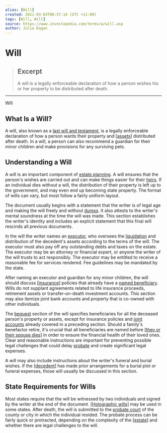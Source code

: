 ```yaml
---
alias: [Will]
created: 2021-03-03T00:57:14 (UTC +11:00)
tags: [Will, Will]
source: https://www.investopedia.com/terms/w/will.asp
author: Julia Kagan
---
```


# Will

> ## Excerpt
> A will is a legally enforceable declaration of how a person wishes his or her property to be distributed after death.

---

Will
## What Is a Will?

A will, also known as a [last will and testament](https://www.investopedia.com/terms/l/last-will-and-testament.asp), is a legally enforceable declaration of how a person wants their property and [[assets]](https://www.investopedia.com/terms/a/asset.asp) distributed after death. In a will, a person can also recommend a guardian for their minor children and make provisions for any surviving pets.

## Understanding a Will

A will is an important component of [estate planning](http://www.nolo.com/legal-encyclopedia/what-is-will.html). A will ensures that the person's wishes are carried out and can make things easier for their [heirs](https://www.investopedia.com/terms/e/estateplanning.asp). If an individual dies without a will, the distribution of their property is left up to the government, and may even end up becoming state property. The format of wills can vary, but most follow a fairly uniform layout.

The document usually begins with a statement that the writer is of legal age and making the will freely and without [duress](https://www.investopedia.com/terms/d/duress.asp). It also attests to the writer's mental soundness at the time the will was made. This section establishes the writer's identity and includes an explicit statement that this final will rescinds all previous documents.

In the will the writer names an [executor](https://www.investopedia.com/terms/e/executor.asp), who oversees the [liquidation](https://www.investopedia.com/terms/l/liquidation.asp) and distribution of the decedent's assets according to the terms of the will. The executor must also pay off any outstanding debts and taxes on the estate. The executor may be an attorney or financial expert, or anyone the writer of the will trusts to act responsibly. The executor may be entitled to receive a reasonable fee for services rendered. Fee guidelines may be mandated by the state.

After naming an executor and guardian for any minor children, the will should discuss [[insurance]](https://www.investopedia.com/terms/i/insurance-coverage.asp) policies that already have a [named beneficiary](https://www.investopedia.com/terms/n/named-beneficiary.asp). Wills do not supplant agreements related to life insurance proceeds, retirement assets or transfer-on-death investment accounts. This section may also itemize joint bank accounts and property that is co-owned with other individuals.

The [bequest](https://www.investopedia.com/terms/b/bequest.asp) section of the will specifies beneficiaries for all the deceased person's property or assets, except for insurance policies and [joint accounts](https://www.investopedia.com/terms/j/jointaccount.asp) already covered in a preceding section. Should a family's benefactor retire, it's crucial that all beneficiaries are named before [[they or their spouse dies]](https://www.investopedia.com/articles/personal-finance/120715/what-happens-retirement-accounts-if-spouse-dies.asp) in order to ensure the financial health of their loved ones. Clear and reasonable instructions are important for preventing possible legal challenges that could delay [probate](https://www.investopedia.com/terms/p/probate.asp) and create significant legal expenses.

A will may also include instructions about the writer's funeral and burial wishes. If the [[decedent]](https://www.investopedia.com/terms/d/decedent.asp) has made prior arrangements for a burial plot or funeral expenses, those will usually be discussed in this section.

## State Requirements for Wills

Most states require that the will be witnessed by two individuals and signed by the writer at the end of the document. [[Holographic wills]](https://www.investopedia.com/terms/h/holographic-will.asp) may be used in some states. After death, the will is submitted to the [probate court](https://www.investopedia.com/terms/p/probate-court.asp) of the county or city in which the individual resided. The probate process can be fairly quick or protracted, depending on the complexity of the [[estate]](https://www.investopedia.com/terms/e/estate.asp) and whether there are legal challenges to the will.
